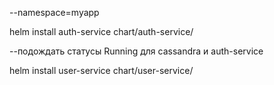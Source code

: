--namespace=myapp

helm install auth-service chart/auth-service/

--подождать статусы Running для cassandra и auth-service

helm install user-service chart/user-service/
